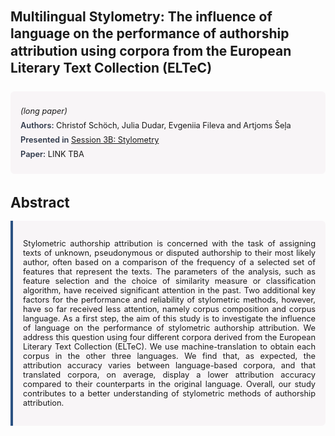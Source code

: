 
<style>    
    h2 {
        margin-top: 0;
        margin-bottom: 1.5rem;
        line-height: 1.3;
    }
    
    h3 {
        margin-top: 2rem;
        margin-bottom: 1rem;
        font-size: 1.4rem;
        font-weight:bold;
    }
    
    .metadata {
        background-color: rgba(96,24,67,0.03);
        padding: 1rem;
        font-size:0.8rem;
        border-radius: 6px;
        margin-bottom: 2rem;
    }
    
    .metadata p {
        margin: 0.5rem 0;
    }
    
    .abstract {
        text-align: justify;
        font-size:0.8rem;
        padding: 1rem;
        background-color: rgba(96,24,67,0.03);
        border-left: 4px solid #2c5282;
        border-radius: 0 6px 6px 0;
    }
    
    strong {
        color: #2d3748;
        font-weight: 600;
    }
</style>
<main role="main">
<h2>Multilingual Stylometry: The influence of language on the performance of authorship attribution using corpora from the European Literary Text Collection (ELTeC)</h2>

<section class="metadata">
<p style='font-size:0.8rem'><i>(long paper)</i></p>
<p><strong>Authors:</strong> Christof Schöch, Julia Dudar, Evgeniia Fileva and Artjoms Šeļa</p>
<p><strong>Presented in</strong> <a href="/programme/#session3B">Session 3B: Stylometry</a></p>
<p><strong>Paper:</strong> LINK TBA</p>
</section>

<section>
<h3>Abstract</h3>
<div class="abstract">
<p>Stylometric authorship attribution is concerned with the task of assigning texts of unknown, pseudonymous or disputed authorship to their most likely author, often based on a comparison of the frequency of a selected set of features that represent the texts. The parameters of the analysis, such as feature selection and the choice of similarity measure or classification algorithm, have received significant attention in the past. Two additional key factors for the performance and reliability of stylometric methods, however, have so far received less attention, namely corpus composition and corpus language. As a first step, the aim of this study is to investigate the influence of language on the performance of stylometric authorship attribution. We address this question using four different corpora derived from the  European Literary Text Collection (ELTeC). We use machine-translation to obtain each corpus in the other three languages. We find that, as expected, the attribution accuracy varies between language-based corpora, and that translated corpora, on average, display a lower attribution accuracy compared to their counterparts in the original language. Overall, our study contributes to a better understanding of stylometric methods of authorship attribution.</p>
</div>
</section>
</main>